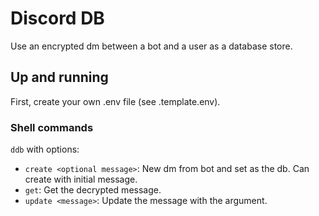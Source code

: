 # Discord DB

Use an encrypted dm between a bot and a user as a database store.

## Up and running

First, create your own .env file (see .template.env).

### Shell commands

`ddb` with options:

- `create <optional message>`: New dm from bot and set as the db. Can create with initial message.
- `get`: Get the decrypted message.
- `update <message>`: Update the message with the argument.
